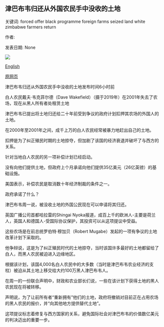 ## 津巴布韦归还从外国农民手中没收的土地

关键词: forced offer black programme foreign farms seized land white zimbabwe farmers return

作者: 

发表日期: None

![](https://ichef.bbci.co.uk/news/1024/branded_news/0E1A/production/_114201630_hi062690247-1.jpg)

[English](Zimbabwe%20to%20return%20land%20seized%20from%20foreign%20farmers.md)

[原网页](https://www.bbc.com/news/world-africa-53988788)

津巴布韦归还从外国农民手中没收的土地发布时间6小时前

白人农民戴夫·韦克菲尔德（Dave Wakefield）（摄于2019年）在2001年失去了农场，现在从黑人所有者处租赁土地

津巴布韦已提出将土地归还给二十年前受到争议的政府计划扣押其农场的外国人的土地。

在2000年至2001年之间，成千上万的白人农民经常被暴力地赶出自己的土地。

扣押是为了纠正殖民时期的土地掠夺，但加剧了该国的经济衰退并破坏了与西方的关系。

针对当地白人农民的另一项补偿计划已经启动。

没有向他们提供土地，但政府上个月承诺向他们提供35亿美元（26亿英镑）的基础设施。

美国表示，补偿农民是取消数十年经济制裁的条件之一。

政府承诺了什么？

津巴布韦周一说，被没收土地的外国公民现在可以申请将其归还。

英国广播公司首都哈拉雷的Shingai Nyoka报道，成百上千的欧洲人-主要是荷兰人，英国人和德国人-受国际协议保护，其投资可以从这项提议中受益。

这些农场是在前总统罗伯特·穆加贝（Robert Mugabe）发起的一项有争议的土地改革计划下采取的。

他争辩说，这是为了纠正殖民时代的土地掠夺，当时该国许多最好的土地都留给了白人，而黑人农民被迫进入边缘地区。

根据该计划，该国4,000名白人农民中的大多数（当时是津巴布韦农业经济的支柱）被迫从其土地上移交给大约100万黑人津巴布韦人。

在周一的一份联合声明中，财政和农业部长们说，一些在该计划下获得土地的黑人农民现在将被转移。

声明说，为了让前所有者“重新拥有”他们的土地，政府将撤销对目前正在占用农场的黑人农民的报价，并“向其他地方提供替代土地”。

这项提议标志着修复与西方国家的关系，避免国际社会对津巴布韦的价值数亿美元的判决迈出的重要一步。